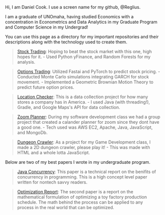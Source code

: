 Hi, I am Daniel Cook. I use a screen name for my github, @Reglius.

I am a graduate of UNOmaha, having studied Economics with a concentration in Econometrics and Data Analytics in my Graduate Program and Computer Science in my Undergrad!

You can use this page as a directory for my important repositories and their descriptions along with the technology used to create them.

>[Stock Trading](https://github.com/Reglius/StocksML): Hoping to beat the stock market with this one, high hopes for it.
 \- Used Python yFinance, and Random Forests for my analysis.

>[Options Trading](https://github.com/Reglius/OptionsWeeklies): Utilized Fastai and PyTorch to predict stock pricing.
 \- Conducted Monte Carlo simulations integrating GARCH for stock movement.
 \- Implemented a Geometric Brownian Motion Theory to predict future option prices.

>[Location Checker](https://github.com/Reglius/LocationChecker): This is a data collection project for how many stores a company has in America.
 \- I used Java (with threading!), Gradle, and Google Maps's API for data collection.

>[Zoom Planner](https://github.com/Reglius/localhosts): During my software development class we had a group project that created a calander planner for zoom since they dont have a good one.
 \- Tech used was AWS EC2, Apache, Java, JavaScript, and MongoDb.
 
 >[Dungeon Crawler](https://github.com/Reglius/DungeonCrawler1): As a project for my Game Development class, I made a 2D dungeon crawler, please play it!
 \- This was made with HTML and a whole lotta JavaScript.
 
 Below are two of my best papers I wrote in my undergraduate program.
 
 >[Java Concurrency](https://dcnelabs.io/DanielCookISNT.pdf): This paper is a technical report on the benifits of concurrency in programming. This is a high concept level paper written for nontech savvy readers.

 >[Optimization Report](https://dcnelabs.io/DanielCookDetOps.pdf): The second paper is a report on the mathematical formulation of optimizing a toy factory production schedule. The math behind the process can be applied to any process in the real world that can be optimized.
